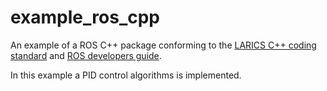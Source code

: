# example_ros_cpp
An example of a ROS C++ package conforming to the [LARICS C++ coding standard](http://larics.rasip.fer.hr/farm/laricswiki/doku.php?id=software:coding_standard#c_coding_standards) and [ROS developers guide](http://wiki.ros.org/DevelopersGuide).

In this example a PID control algorithms is implemented.
